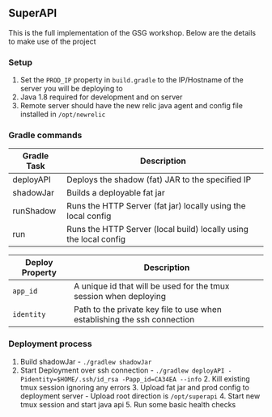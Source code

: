## SuperAPI

This is the full implementation of the GSG workshop. Below are the details 
to make use of the project

###  Setup

1. Set the `PROD_IP` property in `build.gradle` to the IP/Hostname of the server you will be deploying to
2. Java 1.8 required for development and on server
2. Remote server should have the new relic java agent and config file installed in `/opt/newrelic` 


###  Gradle commands

| Gradle Task | Description |
| --- | --- | 
| deployAPI | Deploys the shadow (fat) JAR to the specified IP | 
| shadowJar | Builds a deployable fat jar |
| runShadow | Runs the HTTP Server (fat jar) locally using the local config |
| run | Runs the HTTP Server (local build) locally using the local config |

| Deploy Property  | Description |
| --- | --- |
| `app_id` | A unique id that will be used for the tmux session when deploying |
| `identity` | Path to the private key file to use when establishing the ssh connection |


### Deployment process

1. Build shadowJar - `./gradlew shadowJar`
2. Start Deployment over ssh connection - `./gradlew deployAPI -Pidentity=$HOME/.ssh/id_rsa -Papp_id=CA34EA --info`
	2. Kill existing tmux session ignoring any errors
	3. Upload fat jar and prod config to deployment server - Upload root direction is `/opt/superapi`
	4. Start new tmux session and start java api
	5. Run some basic health checks 	
